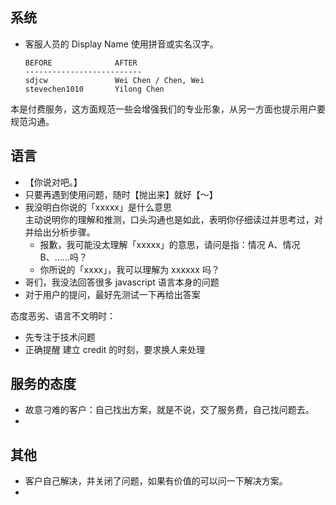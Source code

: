 ## 系统

- 客服人员的 Display Name 使用拼音或实名汉字。
  ```
  BEFORE              AFTER
  --------------------------
  sdjcw               Wei Chen / Chen, Wei
  stevechen1010       Yilong Chen
  ```
    
本是付费服务，这方面规范一些会增强我们的专业形象，从另一方面也提示用户要规范沟通。

## 语言

- 【你说对吧。】
- 只要再遇到使用问题，随时【抛出来】就好【～】
- 我没明白你说的「xxxxx」是什么意思<br/>
  主动说明你的理解和推测，口头沟通也是如此，表明你仔细读过并思考过，对并给出分析步骤。
  - 报歉，我可能没太理解「xxxxx」的意思，请问是指：情况 A、情况 B、……吗？
  - 你所说的「xxxx」，我可以理解为 xxxxxx 吗？ 
- 哥们，我没法回答很多 javascript 语言本身的问题  
- 对于用户的提问，最好先测试一下再给出答案

态度恶劣、语言不文明时：
- 先专注于技术问题
- 正确提醒
建立 credit 的时刻，要求换人来处理





## 服务的态度

- 故意刁难的客户：自己找出方案，就是不说，交了服务费，自己找问题去。
- 

## 其他

- 客户自己解决，并关闭了问题，如果有价值的可以问一下解决方案。
- 
 
